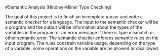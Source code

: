 #Semantic Analysis (Hindley-Milner Type Checking)

The goal of this project is to finish an incomplete parser and write a semantic checker for a language. 
The input to the semantic checker will be a program and the output will be information about the types of the variables in the program or an error message if there is type mismatch or other semantic error. The semantic checker enforces semantic rules on the input program. The rules constrain variable usage; depending on the type of a variable, some operations on
the variable are be allowed or disallowed.

